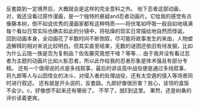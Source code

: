 反套路到一定境界后，大概就会是这样的完全意料之外。
地下忍者这部动画，对，我还没看过原作漫画，是一个独特的悬疑and忍者动画片。它给我的感觉有点像藤本树，倒不如说优秀的漫画家都有这种特质——将伏笔如呼吸一般自如地填满每个看似日常实际也确实如此的分镜中，将枯燥的现实日常描绘地自然而怪诞。
回到动画本身，全动画花了半数时间不断倒叙，尽可能将故事发生的来由，人物塑造解释的相对来说比较明白。但其实直至结束，无数的谜团还依旧有待发掘，比如为什么云隐一族是否为复制品？佐佐藤究竟想干啥？等等....
由于我并没有看过忍者为主题的动画片比如火影忍者，所以此作给我的忍者形象是体术强且有部分专精。
还有一个值得说的点是多线叙事，最后的讲谈高中战役便是通过多线叙事，将九郎等人与山田怪女的决斗，对侵入者的处理战役，还有太空遁的侵入等场景同时进行叙述。
还有就是开头说的，反套路。九郎好像很厉害？放心，该领的盒饭不会少。c，好像想不起来还有哪些了。
不早了，就E到这里。
果然，还是树桑的评价读着更爽。